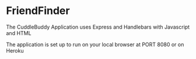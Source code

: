 # FriendFinder

The CuddleBuddy Application uses Express and Handlebars with Javascript and HTML 

The application is set up to run on your local browser at PORT 8080 or on Heroku 


